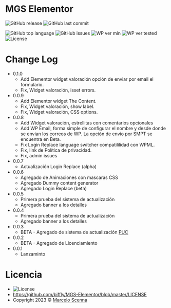 <!--
https://dillinger.io/]
[https://shields.io/]
-->


# MGS Elementor
![GitHub release](https://img.shields.io/github/release/biffly/MGS-Elementor.svg?style=for-the-badge) ![GitHub last commit](https://img.shields.io/github/last-commit/biffly/MGS-Elementor.svg?style=for-the-badge)

![GitHub top language](https://img.shields.io/github/languages/top/biffly/MGS-Elementor.svg) ![GitHub issues](https://img.shields.io/github/issues-raw/biffly/MGS-Elementor.svg) ![WP ver min](https://img.shields.io/badge/wordpress-6.1.1-blue.svg?logo=wordpress)  ![WP ver tested](https://img.shields.io/badge/wordpress-6.1.1%20tested-green.svg?logo=wordpress) ![License](https://img.shields.io/badge/license-BSD%202--Clause-blue.svg)

# Change Log
- 0.1.0
  - Add Elementor widget valoración opción de enviar por email el formulario.
  - Fix, Widget valoración, isset errors.
- 0.0.9
  - Add Elementor widget The Content.
  - Fix, Widget valoración, show label.
  - Fix, Widget valoración, CSS options.
- 0.0.8
  - Add Widget valoración, estrellitas con comentarios opcionales
  - Add WP Email, forma simple de configurar el nombre y desde donde se envian los correos de WP. La opción de envio por SMPT se encuentra en Beta.
  - Fix Login Replace language switcher compatililidad con WPML.
  - Fix, link de Política de privacidad.
  - Fix, admin issues
- 0.0.7
  - Actualización Login Replace (alpha)
- 0.0.6
  - Agregado de Animaciones con mascaras CSS
  - Agregado Dummy content generator
  - Agregado Login Replace (beta)
- 0.0.5
  - Primera prueba del sistema de actualización
  - Agregado banner a los detalles
- 0.0.4
  - Primera prueba del sistema de actualización
  - Agregado banner a los detalles
- 0.0.3
  - BETA - Agregado de sistema de actualización [PUC](https://github.com/YahnisElsts/plugin-update-checker)
- 0.0.2
  - BETA - Agregado de Licenciamiento
- 0.0.1
  - Lanzaminto

# Licencia
- ![License](https://img.shields.io/badge/license-BSD%202--Clause-blue.svg)
- https://github.com/biffly/MGS-Elementor/blob/master/LICENSE
- Copyright 2023 © [Marcelo Scenna](https://www.marceloscenna.com.ar)
